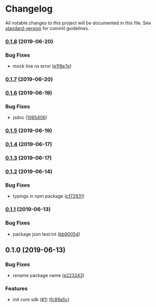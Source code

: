# Changelog

All notable changes to this project will be documented in this file. See [standard-version](https://github.com/conventional-changelog/standard-version) for commit guidelines.

### [0.1.8](https://github.com/36node/bus-core-sdk-js/compare/v0.1.7...v0.1.8) (2019-06-20)


### Bug Fixes

* mock line ns error ([e1f8e7e](https://github.com/36node/bus-core-sdk-js/commit/e1f8e7e))



### [0.1.7](https://github.com/36node/bus-core-sdk-js/compare/v0.1.6...v0.1.7) (2019-06-20)



### [0.1.6](https://github.com/36node/bus-core-sdk-js/compare/v0.1.5...v0.1.6) (2019-06-19)


### Bug Fixes

* jsdoc ([1065406](https://github.com/36node/bus-core-sdk-js/commit/1065406))



### [0.1.5](https://github.com/36node/bus-core-sdk-js/compare/v0.1.4...v0.1.5) (2019-06-19)



### [0.1.4](https://github.com/36node/bus-core-sdk-js/compare/v0.1.2...v0.1.4) (2019-06-17)



### [0.1.3](https://github.com/36node/bus-core-sdk-js/compare/v0.1.2...v0.1.3) (2019-06-17)



### [0.1.2](https://github.com/36node/bus-core-sdk-js/compare/v0.1.1...v0.1.2) (2019-06-14)


### Bug Fixes

* typings in npm package ([c172931](https://github.com/36node/bus-core-sdk-js/commit/c172931))



### [0.1.1](https://github.com/36node/bus-core-sdk-js/compare/v0.1.0...v0.1.1) (2019-06-13)


### Bug Fixes

* package json test:int ([bb90054](https://github.com/36node/bus-core-sdk-js/commit/bb90054))



## 0.1.0 (2019-06-13)


### Bug Fixes

* rename package name ([e223243](https://github.com/36node/bus-core-sdk-js/commit/e223243))


### Features

* init core sdk ([#1](https://github.com/36node/bus-core-sdk-js/issues/1)) ([fc89a5c](https://github.com/36node/bus-core-sdk-js/commit/fc89a5c))

